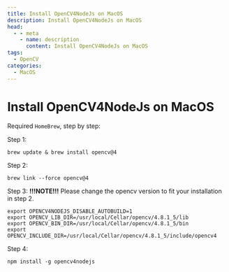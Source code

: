 ```yaml
---
title: Install OpenCV4NodeJs on MacOS
description: Install OpenCV4NodeJs on MacOS
head:
  - - meta
    - name: description
      content: Install OpenCV4NodeJs on MacOS
tags:
  - OpenCV
categories:
  - MacOS
---
```


# Install OpenCV4NodeJs on MacOS <Badge type="tip" text="OpenCV" /><Badge type="warning" text="MacOS" />

Required `HomeBrew`, step by step:

Step 1:

```shell
brew update & brew install opencv@4
```

Step 2:

```shell
brew link --force opencv@4
```

Step 3:
**!!!NOTE!!!** Please change the opencv version to fit your installation in step 2.

```shell
export OPENCV4NODEJS_DISABLE_AUTOBUILD=1
export OPENCV_LIB_DIR=/usr/local/Cellar/opencv/4.8.1_5/lib
export OPENCV_BIN_DIR=/usr/local/Cellar/opencv/4.8.1_5/bin
export OPENCV_INCLUDE_DIR=/usr/local/Cellar/opencv/4.8.1_5/include/opencv4
```

Step 4:

```shell
npm install -g opencv4nodejs
```
